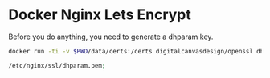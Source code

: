 # Docker Nginx Lets Encrypt

Before you do anything, you need to generate a dhparam key.

```bash
docker run -ti -v $PWD/data/certs:/certs digitalcanvasdesign/openssl dhparam -out /certs/dhparam.pem 2048
```


```bash
/etc/nginx/ssl/dhparam.pem;
```
